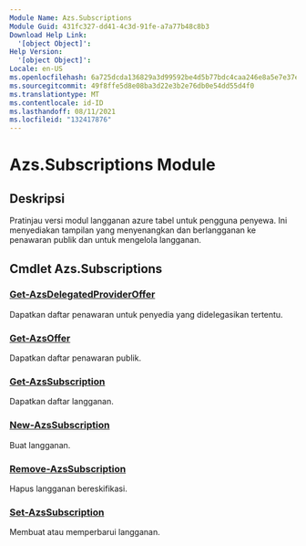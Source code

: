 ```yaml
---
Module Name: Azs.Subscriptions
Module Guid: 431fc327-dd41-4c3d-91fe-a7a77b48c8b3
Download Help Link:
  '[object Object]': 
Help Version:
  '[object Object]': 
Locale: en-US
ms.openlocfilehash: 6a725dcda136829a3d99592be4d5b77bdc4caa246e8a5e7e37e6e3328b2d0e88
ms.sourcegitcommit: 49f8ffe5d8e08ba3d22e3b2e76db0e54dd55d4f0
ms.translationtype: MT
ms.contentlocale: id-ID
ms.lasthandoff: 08/11/2021
ms.locfileid: "132417876"
---
```

# Azs.Subscriptions Module
## Deskripsi
Pratinjau versi modul langganan azure tabel untuk pengguna penyewa. Ini menyediakan tampilan yang menyenangkan dan berlangganan ke penawaran publik dan untuk mengelola langganan.

## Cmdlet Azs.Subscriptions
### [Get-AzsDelegatedProviderOffer](Get-AzsDelegatedProviderOffer.md)
Dapatkan daftar penawaran untuk penyedia yang didelegasikan tertentu.

### [Get-AzsOffer](Get-AzsOffer.md)
Dapatkan daftar penawaran publik.

### [Get-AzsSubscription](Get-AzsSubscription.md)
Dapatkan daftar langganan.

### [New-AzsSubscription](New-AzsSubscription.md)
Buat langganan.

### [Remove-AzsSubscription](Remove-AzsSubscription.md)
Hapus langganan bereskifikasi.

### [Set-AzsSubscription](Set-AzsSubscription.md)
Membuat atau memperbarui langganan.

